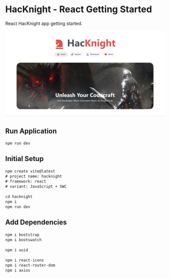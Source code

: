 # HacKnight - React Getting Started

React HacKnight app getting started.

![](https://raw.githubusercontent.com/ZakiMohammed/react-hacknight-half-app/master/banner.png)

## Run Application
```
npm run dev
```

## Initial Setup

```
npm create vite@latest
# project name: hacknight
# framework: react
# variant: JavaScript + SWC

cd hacknight
npm i
npm run dev
```

## Add Dependencies

```
npm i bootstrap
npm i bootswatch

npm i uuid

npm i react-icons
npm i react-router-dom
npm i axios
```